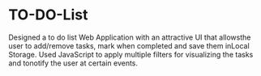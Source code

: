 # TO-DO-List
Designed a to do list Web Application with an attractive UI that allowsthe user to add/remove tasks, mark when completed and save them inLocal Storage.
Used JavaScript to apply multiple filters for visualizing the tasks and tonotify the user at certain events.
